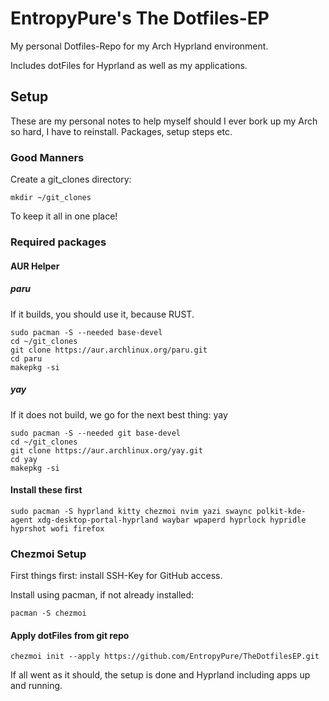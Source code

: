 # EntropyPure's The Dotfiles-EP

My personal Dotfiles-Repo for my Arch Hyprland environment.

Includes dotFiles for Hyprland as well as my applications.

## Setup

These are my personal notes to help myself should I ever bork up my Arch so hard, I have to reinstall. Packages, setup steps etc.

### Good Manners

Create a git_clones directory:

```
mkdir ~/git_clones
```

To keep it all in one place!

### Required packages

#### AUR Helper

##### paru

If it builds, you should use it, because RUST.

```
sudo pacman -S --needed base-devel
cd ~/git_clones
git clone https://aur.archlinux.org/paru.git
cd paru
makepkg -si
```

##### yay

If it does not build, we go for the next best thing: yay

```
sudo pacman -S --needed git base-devel
cd ~/git_clones
git clone https://aur.archlinux.org/yay.git
cd yay
makepkg -si
```

#### Install these first


```
sudo pacman -S hyprland kitty chezmoi nvim yazi swaync polkit-kde-agent xdg-desktop-portal-hyprland waybar wpaperd hyprlock hypridle hyprshot wofi firefox
```

### Chezmoi Setup

First things first: install SSH-Key for GitHub access.

Install using pacman, if not already installed:

```
pacman -S chezmoi
```

#### Apply dotFiles from git repo

```
chezmoi init --apply https://github.com/EntropyPure/TheDotfilesEP.git
```

If all went as it should, the setup is done and Hyprland including apps up and running.
